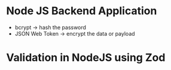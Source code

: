 # Node JS Backend Application

* bcrypt -> hash the password 
* JSON Web Token -> encrypt the data or payload

# Validation in NodeJS using Zod
